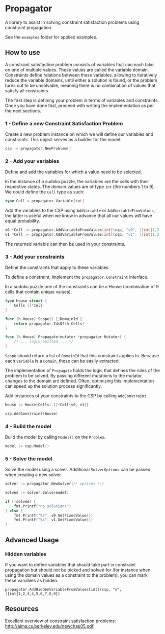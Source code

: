 # Propagator

A library to assist in solving constraint satisfaction problems using constraint propagation.

See the `examples` folder for applied examples.

## How to use

A constraint satisfaction problem consists of variables that can each take on one of multiple values.
These values are called the variable domain.
Constraints define relations between these variables, allowing to iteratively reduce the variable domains, until either a solution is found, or the problem turns out to be unsolvable, meaning there is no combination of values that satisfy all constraints.

The first step is defining your problem in terms of variables and constraints. Once you have done that, proceed with writing the implementation as per the next sections.

### 1 - Define a new Constraint Satisfaction Problem

Create a new problem instance on which we will define our variables and constraints. This object serves as a builder for the model.

```go
csp := propagator.NewProblem()
```

### 2 - Add your variables

Define and add the variables for which a value need to be selected.

In the instance of a sudoku puzzle, the variables are the cells with their respective states. The domain values are of type `int` (the numbers 1 to 9).
We could define the `Cell` type as such:
```go
type Cell = propagator.Variable[int]
```

Add the variables to the CSP using `AddVariable` or `AddVariableFromValues`, the latter is useful when we know in advance that all our values will have equal probability.
```go
v0 *Cell := propagator.AddVariableFromValues[int](csp, "v0", []int{1,2,3,4,5,6,7,8,9})
v1 *Cell := propagator.AddVariableFromValues[int](csp, "v1", []int{1,2,3,4,5,6,7,8,9})
```

The returned variable can then be used in your constraints.

### 3 - Add your constraints

Define the constraints that apply to these variables.

To define a constraint, implement the `propagator.Constraint` interface.

In a sudoku puzzle one of the constraints can be a House (combination of 9 cells that contain unique values).
```go
type House struct {
	Cells []*Cell
}

func (h House) Scope() []DomainId {
	return propagator.IdsOf(h.Cells)
}

func (h House) Propagate(mutator *propagator.Mutator) {
	/* ... logic omitted ... */
}
```
`Scope` should return a list of `DomainId` that this constraint applies to. Because each `Variable` is a `Domain`, these can be easily extracted.

The implementation of `Propagate` holds the logic that defines the rules of the problem to be solved.
By passing different mutations to the mutator, changes to the domain are defined.
Often, optimizing this implementation can speed up the solution process significantly.

Add instances of your constraints to the CSP by calling `AddConstraint`.
```go
house := House{Cells: []*Cell{v0, v1}}

csp.AddConstraint(house)
```

### 4 - Build the model

Build the model by calling `Model()` on the `Problem`.
```go
model := csp.Model()
```

### 5 - Solve the model

Solve the model using a solver. Additional `SolverOptions` can be passed when creating a new solver.
```go
solver := propagator.NewSolver(/* options */)

solved := solver.Solve(model)

if (!solved) {
    fmt.Printf("no solution!")
} else {
    fmt.Printf("%s", v0.GetFixedValue())
    fmt.Printf("%s", v1.GetFixedValue())
}
```

## Advanced Usage

### Hidden variables

If you want to define variables that should take part in constraint propagation but should not be picked and solved for (for instance when using the domain values as a constraint to the problem), you can mark these variables as hidden.

```
propagator.AddHiddenVariableFromValues[int](csp, "v", []int{1,2,3,4,5,6,7,8,9})
```


## Resources

Excellent overview of constraint satisfaction problems: http://aima.cs.berkeley.edu/newchap05.pdf